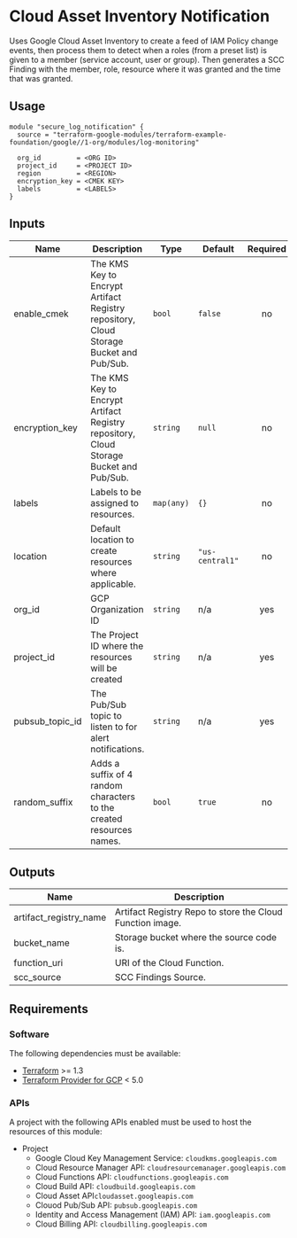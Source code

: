 # Cloud Asset Inventory Notification
Uses Google Cloud Asset Inventory to create a feed of IAM Policy change events, then process them to detect when a roles (from a preset list) is given to a member (service account, user or group). Then generates a SCC Finding with the member, role, resource where it was granted and the time that was granted.

## Usage

```hcl
module "secure_log_notification" {
  source = "terraform-google-modules/terraform-example-foundation/google//1-org/modules/log-monitoring"

  org_id         = <ORG ID>
  project_id     = <PROJECT ID>
  region         = <REGION>
  encryption_key = <CMEK KEY>
  labels         = <LABELS>
}
```

<!-- BEGINNING OF PRE-COMMIT-TERRAFORM DOCS HOOK -->
## Inputs

| Name | Description | Type | Default | Required |
|------|-------------|------|---------|:--------:|
| enable\_cmek | The KMS Key to Encrypt Artifact Registry repository, Cloud Storage Bucket and Pub/Sub. | `bool` | `false` | no |
| encryption\_key | The KMS Key to Encrypt Artifact Registry repository, Cloud Storage Bucket and Pub/Sub. | `string` | `null` | no |
| labels | Labels to be assigned to resources. | `map(any)` | `{}` | no |
| location | Default location to create resources where applicable. | `string` | `"us-central1"` | no |
| org\_id | GCP Organization ID | `string` | n/a | yes |
| project\_id | The Project ID where the resources will be created | `string` | n/a | yes |
| pubsub\_topic\_id | The Pub/Sub topic to listen to for alert notifications. | `string` | n/a | yes |
| random\_suffix | Adds a suffix of 4 random characters to the created resources names. | `bool` | `true` | no |

## Outputs

| Name | Description |
|------|-------------|
| artifact\_registry\_name | Artifact Registry Repo to store the Cloud Function image. |
| bucket\_name | Storage bucket where the source code is. |
| function\_uri | URI of the Cloud Function. |
| scc\_source | SCC Findings Source. |

<!-- END OF PRE-COMMIT-TERRAFORM DOCS HOOK -->

## Requirements

### Software

The following dependencies must be available:

* [Terraform](https://www.terraform.io/downloads.html) >= 1.3
* [Terraform Provider for GCP](https://github.com/terraform-providers/terraform-provider-google) < 5.0

### APIs

A project with the following APIs enabled must be used to host the resources of this module:

* Project
  * Google Cloud Key Management Service: `cloudkms.googleapis.com`
  * Cloud Resource Manager API: `cloudresourcemanager.googleapis.com`
  * Cloud Functions API: `cloudfunctions.googleapis.com`
  * Cloud Build API: `cloudbuild.googleapis.com`
  * Cloud Asset API`cloudasset.googleapis.com`
  * Clouod Pub/Sub API: `pubsub.googleapis.com`
  * Identity and Access Management (IAM) API: `iam.googleapis.com`
  * Cloud Billing API: `cloudbilling.googleapis.com`
